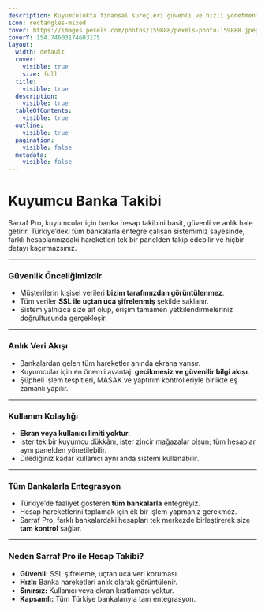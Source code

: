 ```yaml
---
description: Kuyumculukta finansal süreçleri güvenli ve hızlı yönetmenin yolu
icon: rectangles-mixed
cover: https://images.pexels.com/photos/159888/pexels-photo-159888.jpeg
coverY: 154.74603174603175
layout:
  width: default
  cover:
    visible: true
    size: full
  title:
    visible: true
  description:
    visible: true
  tableOfContents:
    visible: true
  outline:
    visible: true
  pagination:
    visible: false
  metadata:
    visible: false
---
```


# Kuyumcu Banka Takibi

Sarraf Pro, kuyumcular için banka hesap takibini basit, güvenli ve anlık hale getirir. Türkiye’deki tüm bankalarla entegre çalışan sistemimiz sayesinde, farklı hesaplarınızdaki hareketleri tek bir panelden takip edebilir ve hiçbir detayı kaçırmazsınız.

***

### Güvenlik Önceliğimizdir

* Müşterilerin kişisel verileri **bizim tarafımızdan görüntülenmez**.
* Tüm veriler **SSL ile uçtan uca şifrelenmiş** şekilde saklanır.
* Sistem yalnızca size ait olup, erişim tamamen yetkilendirmeleriniz doğrultusunda gerçekleşir.

***

### Anlık Veri Akışı

* Bankalardan gelen tüm hareketler anında ekrana yansır.
* Kuyumcular için en önemli avantaj: **gecikmesiz ve güvenilir bilgi akışı**.
* Şüpheli işlem tespitleri, MASAK ve yaptırım kontrolleriyle birlikte eş zamanlı yapılır.

***

### Kullanım Kolaylığı

* **Ekran veya kullanıcı limiti yoktur.**
* İster tek bir kuyumcu dükkânı, ister zincir mağazalar olsun; tüm hesaplar aynı panelden yönetilebilir.
* Dilediğiniz kadar kullanıcı aynı anda sistemi kullanabilir.

***

### Tüm Bankalarla Entegrasyon

* Türkiye’de faaliyet gösteren **tüm bankalarla** entegreyiz.
* Hesap hareketlerini toplamak için ek bir işlem yapmanız gerekmez.
* Sarraf Pro, farklı bankalardaki hesapları tek merkezde birleştirerek size **tam kontrol** sağlar.

***

### Neden Sarraf Pro ile Hesap Takibi?

* **Güvenli:** SSL şifreleme, uçtan uca veri koruması.
* **Hızlı:** Banka hareketleri anlık olarak görüntülenir.
* **Sınırsız:** Kullanıcı veya ekran kısıtlaması yoktur.
* **Kapsamlı:** Tüm Türkiye bankalarıyla tam entegrasyon.
